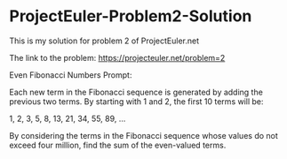 # ProjectEuler-Problem2-Solution
This is my solution for problem 2 of ProjectEuler.net

The link to the problem: https://projecteuler.net/problem=2

Even Fibonacci Numbers Prompt:

  Each new term in the Fibonacci sequence is generated by adding the previous two terms. By starting with 1 and 2, the first 10 terms will be:

  1, 2, 3, 5, 8, 13, 21, 34, 55, 89, ...

  By considering the terms in the Fibonacci sequence whose values do not exceed four million, find the sum of the even-valued terms.


